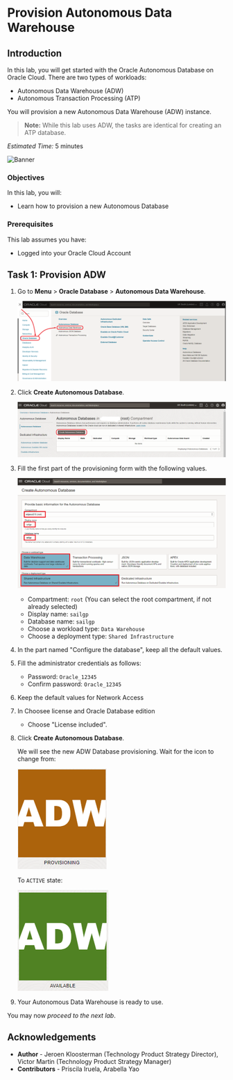 # Provision  Autonomous Data Warehouse

## Introduction

In this lab, you will get started with the Oracle Autonomous Database on Oracle Cloud. There are two types of workloads:

- Autonomous Data Warehouse (ADW)
- Autonomous Transaction Processing (ATP)

You will provision a new Autonomous Data Warehouse (ADW) instance.

> **Note:** While this lab uses ADW, the tasks are identical for creating an ATP database.

_Estimated Time:_ 5 minutes

![Banner](images/banner.jpg)

### Objectives

In this lab, you will:

-   Learn how to provision a new Autonomous Database

### Prerequisites

This lab assumes you have:

- Logged into your Oracle Cloud Account

## Task 1: Provision ADW

1. Go to **Menu** > **Oracle Database** > **Autonomous Data Warehouse**.

   ![ADW Menu](images/adw-menu.png)

2. Click **Create Autonomous Database**.

   ![ADW Create Button](images/adw-create-button.png)

3. Fill the first part of the provisioning form with the following values.

   ![ADW Form 1](images/adw-form-1.png)

      - Compartment: `root` (You can select the root compartment, if not already selected)
      - Display name: `sailgp`
      - Database name: `sailgp`
      - Choose a workload type: `Data Warehouse`
      - Choose a deployment type: `Shared Infrastructure`

4. In the part named "Configure the database", keep all the default values.

5. Fill the administrator credentials as follows:

      - Password: `Oracle_12345`
      - Confirm password: `Oracle_12345`

6. Keep the default values for Network Access

7. In Choosee license and Oracle Database edition
 
   - Choose "License included".

8. Click **Create Autonomous Database**.

   We will see the new ADW Database provisioning. Wait for the icon to change from:

   ![AWD Provisioning](images/adw-provisioning-state.png)

   To `ACTIVE` state:

   ![AWD Active](images/adw-active-state.png)

9. Your Autonomous Data Warehouse is ready to use.

You may now *proceed to the next lab*.

## **Acknowledgements**

- **Author** - Jeroen Kloosterman (Technology Product Strategy Director), Victor Martin (Technology Product Strategy Manager)
- **Contributors** - Priscila Iruela, Arabella Yao
